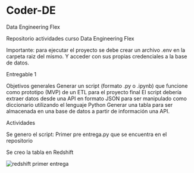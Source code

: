 # Coder-DE

Data Engineering Flex

Repositorio actividades curso Data Engineering Flex

Importante: para ejecutar el proyecto se debe crear un archivo .env en la carpeta raiz del mismo. Y acceder con sus propias credenciales a la base de datos.





Entregable 1

Objetivos generales
Generar un script (formato .py o .ipynb) que funcione como prototipo (MVP) de un ETL para el proyecto final
El script debería extraer datos desde una API en formato JSON para ser manipulado como diccionario utilizando el lenguaje Python
Generar una tabla para ser almacenada en una base de datos a partir de información una API.





Actividades

Se genero el script: Primer pre entrega.py que se encuentra en el repositorio

Se creo la tabla en Redshift







![redshift primer entrega](https://github.com/user-attachments/assets/19dde5f9-cd37-4e17-8067-34a10c3589b0)
